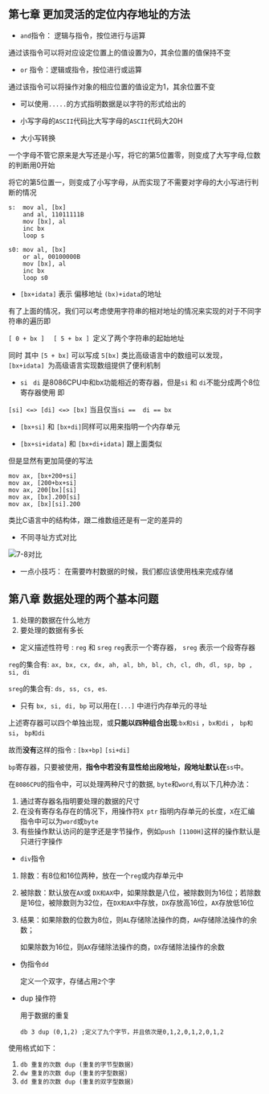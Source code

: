 ## 第七章 更加灵活的定位内存地址的方法

- ` and `指令： 逻辑与指令，按位进行与运算

通过该指令可以将对应设定位置上的值设置为0，其余位置的值保持不变

- `or` 指令：逻辑或指令，按位进行或运算

通过该指令可以将操作对象的相应位置的值设定为1，其余位置不变



- 可以使用`.....`的方式指明数据是以字符的形式给出的



- 小写字母的`ASCII`代码比大写字母的`ASCII`代码大20H
- 大小写转换

一个字母不管它原来是大写还是小写，将它的第5位置零，则变成了大写字母,位数的判断用0开始

将它的第5位置一，则变成了小写字母，从而实现了不需要对字母的大小写进行判断的情况

```assembly
s:	mov al, [bx]
	and al, 11011111B 
	mov [bx], al
	inc bx 
	loop s
```

```assembly
s0:	mov al, [bx]
	or al, 00100000B 
	mov [bx], al
	inc bx 
	loop s0
```



- `[bx+idata]` 表示 偏移地址 `(bx)+idata`的地址

有了上面的情况，我们可以考虑使用字符串的相对地址的情况来实现的对于不同字符串的遍历即

`[ 0 + bx ]  ` `[ 5 + bx ] `定义了两个字符串的起始地址

同时 其中 `[5 + bx]` 可以写成 `5[bx]` 类比高级语言中的数组可以发现， `[bx+idata] `为高级语言实现数组提供了便利机制



- `si ` `di` 是8086CPU中和bx功能相近的寄存器，但是`si` 和 `di`不能分成两个8位寄存器使用 即

`[si] <=> [di] <=> [bx]`  当且仅当`si ==  di == bx`



- `[bx+si]` 和 `[bx+di]`同样可以用来指明一个内存单元



- `[bx+si+idata]` 和 `[bx+di+idata]` 跟上面类似

但是显然有更加简便的写法

```assembly
mov ax, [bx+200+si]
mov ax, [200+bx+si]
mov ax, 200[bx][si]
mov ax, [bx].200[si]
mov ax, [bx][si].200
```

类比C语言中的结构体，跟二维数组还是有一定的差异的



- 不同寻址方式对比

![7-8对比](Hale_Core\汇编语言\notes\7-8对比.png)

- 一点小技巧： 在需要咋村数据的时候，我们都应该使用栈来完成存储



## 第八章 数据处理的两个基本问题

1. 处理的数据在什么地方
2. 要处理的数据有多长



-  定义描述性符号 : `reg`  和 `sreg`  `reg`表示一个寄存器， `sreg` 表示一个段寄存器

`reg`的集合有: `ax, bx, cx, dx, ah, al, bh, bl, ch, cl, dh, dl, sp, bp , si, di`

`sreg`的集合有: `ds, ss, cs, es`.



-  只有 `bx, si, di, bp` 可以用在`[...]` 中进行内存单元的寻址

上述寄存器可以四个单独出现，或**只能以四种组合出现**:`bx和si` ，`bx和di` ， `bp和si`， `bp和di`

故而**没有**这样的指令 : `[bx+bp]` `[si+di]`

`bp`寄存器，只要被使用，**指令中若没有显性给出段地址，段地址默认在**`ss`中。



在`8086CPU`的指令中，可以处理两种尺寸的数据, `byte`和`word`,有以下几种办法：

1. 通过寄存器名指明要处理的数据的尺寸
2. 在没有寄存名存在的情况下，用操作符`X ptr` 指明内存单元的长度，`X`在汇编指令中可以为`word`或`byte`
3. 有些操作默认访问的是字还是字节操作，例如`push [1100H]`这样的操作默认是只进行字操作



- `div`指令 

1. 除数：有8位和16位两种，放在一个`reg`或内存单元中

2. 被除数：默认放在`AX`或  `DX和AX`中，如果除数是八位，被除数则为16位；若除数是16位，被除数则为32位，在`DX和AX`中存放，`DX`存放高16位，`AX`存放低16位

3. 结果：如果除数的位数为8位，则`AL`存储除法操作的商，`AH`存储除法操作的余数； 

   如果除数为16位，则`AX`存储除法操作的商，`DX`存储除法操作的余数



- 伪指令`dd`

  定义一个双字，存储占用`2`个字



- dup 操作符

  用于数据的重复

  ```assembly
  db 3 dup (0,1,2) ;定义了九个字节，并且依次是0,1,2,0,1,2,0,1,2
  ```

使用格式如下：

1. `db 重复的次数 dup (重复的字节型数据)`
2. `dw 重复的次数 dup (重复的字型数据)`
3. `dd 重复的次数 dup (重复的双字型数据)`







 



